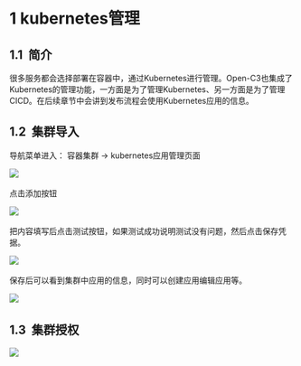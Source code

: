 # 1 kubernetes管理

## 1.1  简介

很多服务都会选择部署在容器中，通过Kubernetes进行管理。Open-C3也集成了Kubernetes的管理功能，一方面是为了管理Kubernetes、另一方面是为了管理CICD。在后续章节中会讲到发布流程会使用Kubernetes应用的信息。

## 1.2  集群导入

导航菜单进入： 容器集群 -> kubernetes应用管理页面

![](file:////Users/feng/Library/Containers/com.kingsoft.wpsoffice.mac/Data/tmp/wps-feng/ksohtml//wps58.jpg) 

点击添加按钮

![](file:////Users/feng/Library/Containers/com.kingsoft.wpsoffice.mac/Data/tmp/wps-feng/ksohtml//wps59.jpg) 

把内容填写后点击测试按钮，如果测试成功说明测试没有问题，然后点击保存凭据。

![](file:////Users/feng/Library/Containers/com.kingsoft.wpsoffice.mac/Data/tmp/wps-feng/ksohtml//wps60.jpg) 

保存后可以看到集群中应用的信息，同时可以创建应用编辑应用等。

![](file:////Users/feng/Library/Containers/com.kingsoft.wpsoffice.mac/Data/tmp/wps-feng/ksohtml//wps61.jpg) 

## 1.3  集群授权

![](file:////Users/feng/Library/Containers/com.kingsoft.wpsoffice.mac/Data/tmp/wps-feng/ksohtml//wps62.jpg)